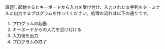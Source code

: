 課題1. 起動するとキーボードから入力を受け付け、入力された文字列をターミナルに出力するプログラムを作ってください。処理の流れは以下の通りです。

1. プログラムの起動
2. キーボードからの入力を受け付ける
3. 入力値を出力
4. プログラムの終了
